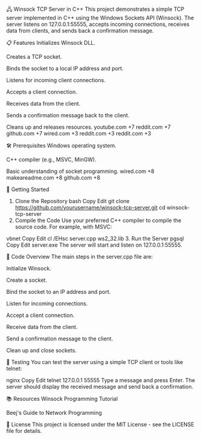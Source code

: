 🖧 Winsock TCP Server in C++
This project demonstrates a simple TCP server implemented in C++ using the Windows Sockets API (Winsock). The server listens on 127.0.0.1:55555, accepts incoming connections, receives data from clients, and sends back a confirmation message.

📋 Features
Initializes Winsock DLL.

Creates a TCP socket.

Binds the socket to a local IP address and port.

Listens for incoming client connections.

Accepts a client connection.

Receives data from the client.

Sends a confirmation message back to the client.

Cleans up and releases resources.
youtube.com
+7
reddit.com
+7
github.com
+7
wired.com
+3
reddit.com
+3
reddit.com
+3

🛠️ Prerequisites
Windows operating system.

C++ compiler (e.g., MSVC, MinGW).

Basic understanding of socket programming.
wired.com
+8
makeareadme.com
+8
github.com
+8

🚀 Getting Started
1. Clone the Repository
bash
Copy
Edit
git clone https://github.com/yourusername/winsock-tcp-server.git
cd winsock-tcp-server
2. Compile the Code
Use your preferred C++ compiler to compile the source code. For example, with MSVC:

vbnet
Copy
Edit
cl /EHsc server.cpp ws2_32.lib
3. Run the Server
pgsql
Copy
Edit
server.exe
The server will start and listen on 127.0.0.1:55555.

📄 Code Overview
The main steps in the server.cpp file are:

Initialize Winsock.

Create a socket.

Bind the socket to an IP address and port.

Listen for incoming connections.

Accept a client connection.

Receive data from the client.

Send a confirmation message to the client.

Clean up and close sockets.

🧪 Testing
You can test the server using a simple TCP client or tools like telnet:

nginx
Copy
Edit
telnet 127.0.0.1 55555
Type a message and press Enter. The server should display the received message and send back a confirmation.

📚 Resources
Winsock Programming Tutorial

Beej's Guide to Network Programming

📄 License
This project is licensed under the MIT License - see the LICENSE file for details.
